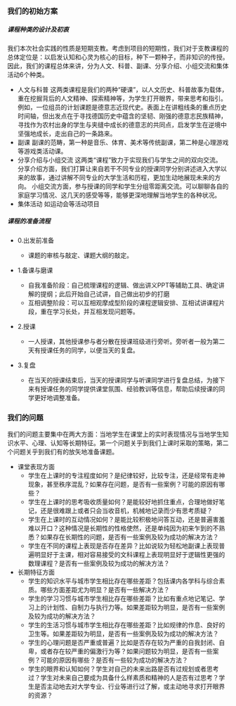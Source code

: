 ### 我们的初始方案

##### 课程种类的设计及初衷
我们本次社会实践的性质是短期支教。考虑到项目的短期性，我们对于支教课程的总体定位是：以启发认知和心灵为核心的目标，种下一颗种子，而非知识的传授。
因此，我们的课程总体来讲，分为人文、科普、副课、分享介绍、小组交流和集体活动6个种类。
* 人文与科普
这两类课程是我们的两种“硬课”，以人文历史、科普故事为载体，重在挖掘背后的人文精神、探索精神等，为学生打开眼界，带来思考和指引。
例如，一位组员的计划课题是德意志近现代史。表面上在讲粗线条的重点历史时间轴，但出发点在于寻找德国历史中蕴含的坚韧、刚强的德意志民族精神，寻找作为农村出身的学生与夹缝中成长的德意志的共同点，启发学生在逆境中坚强地成长，走出自己的一条路来。
* 副课
副课的范畴，第一种是音乐、体育、美术等传统副课，第二种是心理游戏等游戏类活动课。
* 分享介绍与小组交流
这两类“课程”致力于实现我们与学生之间的双向交流。
分享介绍方面，我们打算让来自若干不同专业的授课同学分别讲述进入大学以来的故事，通过讲解不同专业的大学生活和历程，更加生动地展现未来的方向。
小组交流方面，参与授课的同学和学生分组零距离交流。可以聊聊各自的家庭学习情况、这几天的感受等等，能够更深地理解当地学生的各种状况。
* 集体活动
如运动会等活动项目

##### 课程的准备流程
* 0.出发前准备
  * 课题的审核与敲定、课题大纲的敲定。

* 1.备课与磨课
  * 自我准备阶段：自己梳理课程的逻辑、做出讲义PPT等辅助工具、确定讲解的提纲；此后开始自己试讲，自己做出初步的打磨
  * 互相调整阶段：可以互相观摩成型阶段的课程逻辑安排、互相试讲课程片段，重在学习长处，并互相发现问题等。

* 2.授课
  * 一人授课，其他授课参与者分散在授课班级进行旁听。旁听者一般为第二天有授课任务的同学，以便当天的复盘。

* 3.复盘
  * 在当天的授课结束后，当天的授课同学与听课同学进行复盘总结，为接下来有授课任务的同学提供课堂氛围、经验教训等信息，帮助后续授课的同学更好地调整准备。

### 我们的问题
我们的问题主要集中在两大方面：当地学生在课堂上的实时表现情况与当地学生知识水平、心理、认知等长期特征。第一个问题关乎到我们上课时采取的策略，第二个问题关乎到我们有的放矢地准备课题。
* 课堂表现方面
  * 学生在上课时的专注程度如何？是纪律较好，比较专注，还是经常有走神现象，甚至秩序混乱？如果存在问题，是否有一些案例？可能的原因有哪些？
  * 学生在上课时的思考吸收质量如何？是能较好地抓住重点，合理地做好笔记，还是很难跟上或者只会当收音机，机械地记录而少有思考质疑？
  * 学生在上课时的互动情况如何？是能比较积极地问答互动，还是普遍害羞难以开口？这种情况是长期性的性格使然，还是单纯因为初来乍到的不熟悉？如果存在长期性的问题，是否有一些案例及较为成功的解决方法？
  * 学生在不同的课程上表现是否存在差异？比如说较为轻松地副课上表现普遍明显好于主课，相对容易接受的文科课程上表现明显好于逻辑性更强的数理课程？是否有一些案例及较为成功的解决方法？
* 长期特征方面
  * 学生的知识水平与城市学生相比存在哪些差距？包括课内各学科与综合素质。哪些方面差距尤为明显？是否有一些解决方法？
  * 学生的学习习惯与城市学生相比存在哪些差距？比如有重点地记笔记、学习上的计划性、自制力与执行力等。如果差距较为明显，是否有一些案例及较为成功的解决方法？
  * 学生的生活习惯与城市学生相比存在哪些差距？比如规律的作息、良好的卫生等。如果差距较为明显，是否有一些案例及较为成功的解决方法？
  * 学生的心理问题是否严重或普遍？比如是否存在较为严重的自我封闭、自卑，或者存在较严重的偏激行为等？如果问题较为明显，是否有一些案例？可能的原因有哪些？是否有一些较为成功的解决方法？
  * 学生的眼界和认知如何？学生对自己的未来出路是否有过规划或者思考过？学生对未来自己要成为具备什么样素质和精神的人是否有过思考？学生是否主动地去对大学专业、行业等进行过了解，或主动地寻求打开眼界的资源？